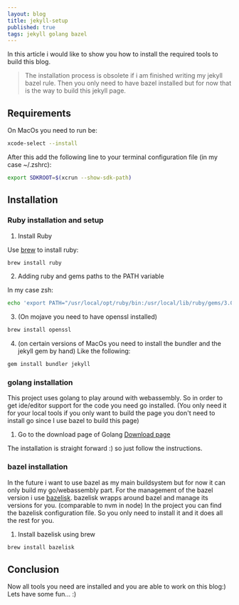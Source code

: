 ```yaml
---
layout: blog
title: jekyll-setup
published: true
tags: jekyll golang bazel
---
```


In this article i would like to show you how to install the required tools to build this blog.

> The installation process is obsolete if i am finished writing my jekyll bazel rule. Then you only need to have bazel installed but for now that is the way to build this jekyll page.

## Requirements

On MacOs you need to run be:
```bash
xcode-select --install
```

After this add the following line to your terminal configuration file (in my case ~/.zshrc):
```bash
export SDKROOT=$(xcrun --show-sdk-path)
```

## Installation

### Ruby installation and setup
1. Install Ruby

Use [brew](https://brew.sh) to install ruby:
```bash
brew install ruby
```
2. Adding ruby and gems paths to the PATH variable

In my case zsh:
```bash
echo 'export PATH="/usr/local/opt/ruby/bin:/usr/local/lib/ruby/gems/3.0.0/bin:$PATH"' >> ~/.zshrc
```
3. (On mojave you need to have openssl installed)
```bash
brew install openssl
```


4. (on certain versions of MacOs you need to install the bundler and the jekyll gem by hand)
Like the following:

```bash
gem install bundler jekyll
```

### golang installation

This project uses golang to play around with webassembly. So in order to get ide/editor support for the code you need go installed.
(You only need it for your local tools if you only want to build the page you don't need to install go since I use bazel to build this page)

1. Go to the download page of Golang
[Download page](https://go.dev/doc/install)

The installation is straight forward :) so just follow the instructions.


### bazel installation

In the future i want to use bazel as my main buildsystem but for now it can only build my go/webassembly part.
For the management of the bazel version i use [bazelisk](https://www.url.com).
bazelisk wrapps around bazel and manage its versions for you. (comparable to nvm in node)
In the project you can find the bazelisk configuration file. So you only need to install it and it does all the rest for you.

1. Install bazelisk using brew
```bash
brew install bazelisk
```

## Conclusion

Now all tools you need are installed and you are able to work on this blog:) Lets have some fun... :)

